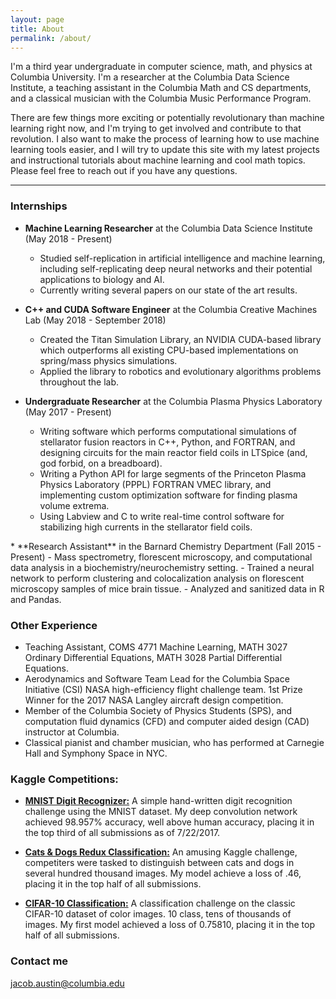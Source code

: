 ```yaml
---
layout: page
title: About
permalink: /about/
---
```


I'm a third year undergraduate in computer science, math, and physics at Columbia University. I'm a researcher at the Columbia Data Science Institute, a teaching assistant in the Columbia Math and CS departments, and a classical musician with the Columbia Music Performance Program.

There are few things more exciting or potentially revolutionary than machine learning right now, and I'm trying to get involved and contribute to that revolution. I also want to make the process of learning how to use machine learning tools easier, and I will try to update this site with my latest projects and instructional tutorials about machine learning and cool math topics. Please feel free to reach out if you have any questions.

------

### Internships

* **Machine Learning Researcher** at the Columbia Data Science Institute (May 2018 - Present)
  - Studied self-replication in artificial intelligence and machine learning, including self-replicating deep neural networks and their potential applications to biology and AI.
  - Currently writing several papers on our state of the art results.

* **C++ and CUDA Software Engineer** at the Columbia Creative Machines Lab (May 2018 - September 2018)
  - Created the Titan Simulation Library, an NVIDIA CUDA-based library which outperforms all existing CPU-based implementations on spring/mass physics simulations.
  - Applied the library to robotics and evolutionary algorithms problems throughout the lab.

* **Undergraduate Researcher** at the Columbia Plasma Physics Laboratory (May 2017 - Present) 
  - Writing software which performs computational simulations of stellarator fusion reactors in C++, Python, and FORTRAN, and designing circuits for the main reactor field coils in LTSpice (and, god forbid, on a breadboard).
  - Writing a Python API for large segments of the Princeton Plasma Physics Laboratory (PPPL) FORTRAN VMEC library, and implementing custom optimization software for finding plasma volume extrema.
  - Using Labview and C to write real-time control software for stabilizing high currents in the stellarator field coils.

<div class="extra_padding" markdown="1">  
* **Research Assistant** in the Barnard Chemistry Department (Fall 2015 - Present)
  - Mass spectrometry, florescent microscopy, and computational data analysis in a biochemistry/neurochemistry setting.
  - Trained a neural network to perform clustering and colocalization analysis on florescent microscopy samples of mice brain tissue.
  - Analyzed and sanitized data in R and Pandas.
</div>

### Other Experience

* Teaching Assistant, COMS 4771 Machine Learning, MATH 3027 Ordinary Differential Equations, MATH 3028 Partial Differential Equations.
* Aerodynamics and Software Team Lead for the Columbia Space Initiative (CSI) NASA high-efficiency flight challenge team. 1st Prize Winner for the 2017 NASA Langley aircraft design competition. 
* Member of the Columbia Society of Physics Students (SPS), and computation fluid dynamics (CFD) and computer aided design (CAD) instructor at Columbia.
* Classical pianist and chamber musician, who has performed at Carnegie Hall and Symphony Space in NYC.

### Kaggle Competitions:

* <a href="https://www.kaggle.com/c/digit-recognizer/leaderboard">**MNIST Digit Recognizer:**</a> A simple hand-written digit recognition challenge using the MNIST dataset. My deep convolution network achieved 98.957% accuracy, well above human accuracy, placing it in the top third of all submissions as of 7/22/2017. 

* <a href="https://www.kaggle.com/c/dogs-vs-cats-redux-kernels-edition/leaderboard">**Cats & Dogs Redux Classification:**</a> An amusing Kaggle challenge, competiters were tasked to distinguish between cats and dogs in several hundred thousand images. My model achieve a loss of .46, placing it in the top half of all submissions.

* <a href="https://www.kaggle.com/c/cifar-10/leaderboard">**CIFAR-10 Classification:**</a> A classification challenge on the classic CIFAR-10 dataset of color images. 10 class, tens of thousands of images. My first model achieved a loss of 0.75810, placing it in the top half of all submissions. 

### Contact me

[jacob.austin@columbia.edu](mailto:jacob.austin@columbia.edu)
